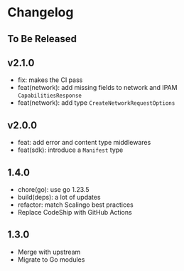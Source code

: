 # Changelog

## To Be Released

## v2.1.0

* fix: makes the CI pass
* feat(network): add missing fields to network and IPAM `CapabilitiesResponse`
* feat(network): add type `CreateNetworkRequestOptions`

## v2.0.0

* feat: add error and content type middlewares
* feat(sdk): introduce a `Manifest` type

## 1.4.0

* chore(go): use go 1.23.5
* build(deps): a lot of updates
* refactor: match Scalingo best practices
* Replace CodeShip with GitHub Actions

## 1.3.0

* Merge with upstream
* Migrate to Go modules
